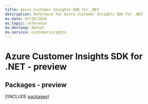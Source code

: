 ```yaml
---
title: Azure Customer Insights SDK for .NET
description: Reference for Azure Customer Insights SDK for .NET
ms.date: 07/29/2024
ms.topic: reference
ms.devlang: dotnet
ms.service: customerinsights
---
```

# Azure Customer Insights SDK for .NET - preview
## Packages - preview
[!INCLUDE [packages](customer-insights-index.md)]